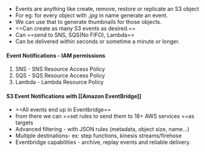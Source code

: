 - Events are anything like create, remove, restore or replicate an S3 object 
- For eg: for every object with *.jpg* in name generate an event. 
- We can use that to generate thumbnails for those objects.
- ==Can create as many S3 events as desired.==
- Can ==send to SNS, SQS(No FIFO), Lambda== 
- Can be delivered within seconds or sometime a minute or longer. 

#### Event Notifications - IAM permissions 
1. SNS - SNS Resource Access Policy 
2. SQS - SQS Resource Access Policy 
3. Lambda - Lambda Resource Policy

#### S3 Event Notifications with [[Amazon EventBridge]]
- ==All events end up in Eventbridge== 
- from there we can ==set rules to send them to 18+ AWS services ==as targets
- Advanced filtering - with JSON rules (metadata, object size, name...)
- Multiple destinations- ex: step functions, kinesis streams/firehose
- Eventbridge capabilities - archive, replay events and reliable delivery.